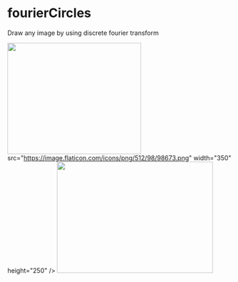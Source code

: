# fourierCircles
Draw any image by using discrete fourier transform

<img src="https://github.com/shlomip100/fourierCircles/blob/main/Examples/photos/elephant.jpg" width="300" height="250" />src="https://image.flaticon.com/icons/png/512/98/98673.png" width="350" height="250" /> <img src="https://github.com/shlomip100/fourierCircles/blob/main/Examples/gifs/elephant.gif" width="350" height="250" />
